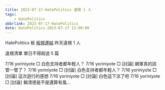 ```yaml
---
title: 2023-07-17-HatePolitics 違規 1 人
tags:
    - HatePolitics
abbrlink: 2023-07-17-HatePolitics
date: HatePolitics-2023-07-17 12:00:00
---
```

HatePolitics 板 [板規連結](https://www.ptt.cc/bbs/HatePolitics/M.1617115262.A.D60.html)
昨天違規 1 人
<!-- more -->

違規清單
單日不得超過 5 篇

7/16 yoriniyote □ 白色支持者都年輕人？
7/16 yoriniyote □ [討論] 網軍真的該管一管了？
7/16 yoriniyote □ [討論] 白色支持者都年輕人？
7/16 yoriniyote □ [討論] 這次遊行的感想
7/16 yoriniyote □ [討論] 白色這下涼了吧
7/16 yoriniyote □ [討論] 賴清德是不是還算有風…